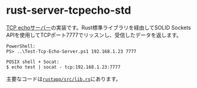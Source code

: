 # rust-server-tcpecho-std

[TCP echoサーバー](https://ja.wikipedia.org/wiki/ECHO%E3%83%97%E3%83%AD%E3%83%88%E3%82%B3%E3%83%AB)の実装です。Rust標準ライブラリを経由してSOLID Sockets APIを使用してTCPポート7777でリッスンし、受信したデータを返します。

```
PowerShell:
PS> ..\Test-Tcp-Echo-Server.ps1 192.168.1.23 7777

POSIX shell + Socat:
$ echo test | socat - tcp:192.168.1.23:7777
```

主要なコードは[`rustapp/src/lib.rs`](./rustapp/src/lib.rs)にあります。
